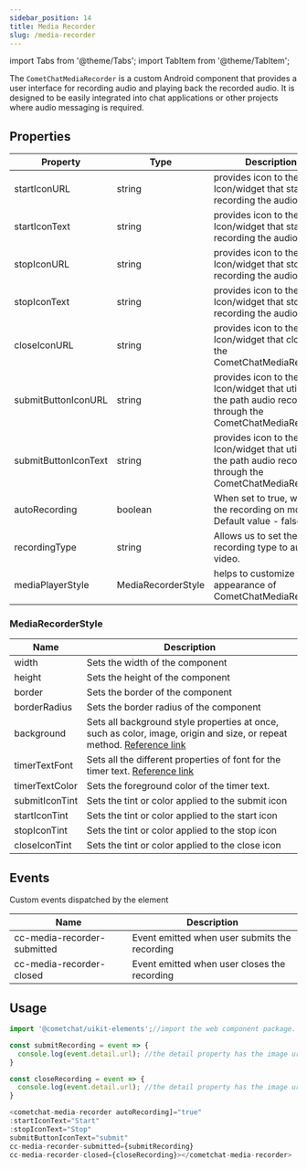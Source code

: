 ```yaml
---
sidebar_position: 14
title: Media Recorder
slug: /media-recorder
---
```


import Tabs from '@theme/Tabs';
import TabItem from '@theme/TabItem';

The `CometChatMediaRecorder` is a custom Android component that provides a user interface for recording audio and playing back the recorded audio. It is designed to be easily integrated into chat applications or other projects where audio messaging is required.
## Properties

| Property | Type | Description | 
| ---- | ---- | ---- | 
| startIconURL | string | provides icon to the start Icon/widget that starts recording the audio | 
| startIconText | string | provides icon to the start Icon/widget that starts recording the audio | 
| stopIconURL | string | provides icon to the start Icon/widget that stops recording the audio | 
| stopIconText | string | provides icon to the start Icon/widget that stops recording the audio | 
| closeIconURL | string | provides icon to the start Icon/widget that closes the CometChatMediaRecorder | 
| submitButtonIconURL | string | provides icon to the start Icon/widget that utilizes the path audio recorded through the CometChatMediaRecorder | 
| submitButtonIconText | string | provides icon to the start Icon/widget that utilizes the path audio recorded through the CometChatMediaRecorder | 
| autoRecording | boolean | When set to true, will start the recording on mount. Default value - false | 
| recordingType | string | Allows us to set the recording type to audio or video. | 
| mediaPlayerStyle | MediaRecorderStyle | helps to customize the appearance of CometChatMediaRecorder | 


### MediaRecorderStyle

| Name | Description | 
| ---- | ---- | 
| width | Sets the width of the component | 
| height | Sets the height of the component | 
| border | Sets the border of the component | 
| borderRadius | Sets the border radius of the component | 
| background | Sets all background style properties at once, such as color, image, origin and size, or repeat method. [Reference link](https://developer.mozilla.org/en-US/docs/Web/CSS/background) | 
| timerTextFont | Sets all the different properties of font for the timer text. [Reference link](https://developer.mozilla.org/en-US/docs/Web/CSS/font) | 
| timerTextColor | Sets the foreground color of the timer text. | 
| submitIconTint | Sets the tint or color applied to the submit icon | 
| startIconTint | Sets the tint or color applied to the start icon | 
| stopIconTint | Sets the tint or color applied to the stop icon | 
| closeIconTint | Sets the tint or color applied to the close icon | 


## Events

Custom events dispatched by the element

| Name | Description | 
| ---- | ---- | 
| cc-media-recorder-submitted | Event emitted when user submits the recording | 
| cc-media-recorder-closed | Event emitted when user closes the recording | 


## Usage

<Tabs>
<TabItem value="js" label="Javascript">

```javascript
import '@cometchat/uikit-elements';//import the web component package.

const submitRecording = event => {
  console.log(event.detail.url); //the detail property has the image url 
}

const closeRecording = event => {
  console.log(event.detail.url); //the detail property has the image url 
}

<cometchat-media-recorder autoRecording]="true"  
:startIconText="Start" 
:stopIconText="Stop" 
submitButtonIconText="submit" 
cc-media-recorder-submitted={submitRecording}
cc-media-recorder-closed={closeRecording}></cometchat-media-recorder>
```

</TabItem>
</Tabs>